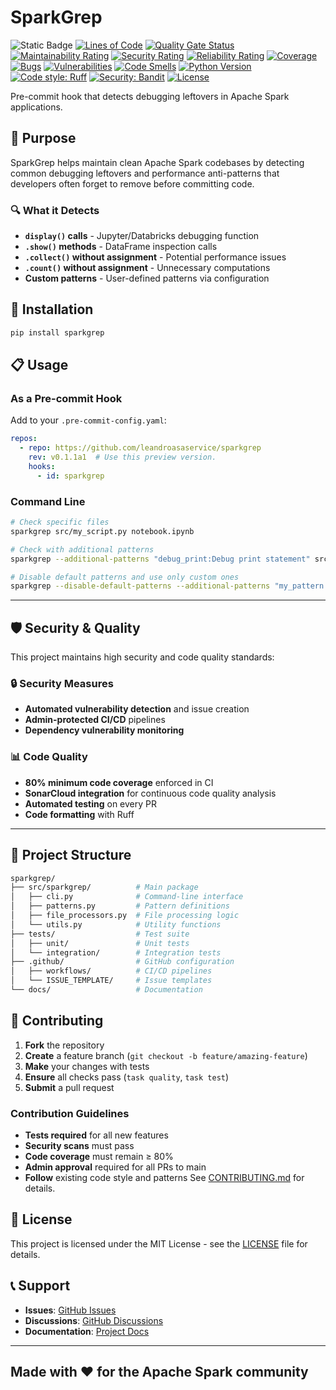 # SparkGrep

![Static Badge](https://img.shields.io/badge/preview-red)
[![Lines of Code](https://sonarcloud.io/api/project_badges/measure?project=sparkgrep&metric=ncloc)](https://sonarcloud.io/summary/new_code?id=sparkgrep)
[![Quality Gate Status](https://sonarcloud.io/api/project_badges/measure?project=sparkgrep&metric=alert_status)](https://sonarcloud.io/summary/new_code?id=sparkgrep)
[![Maintainability Rating](https://sonarcloud.io/api/project_badges/measure?project=sparkgrep&metric=sqale_rating)](https://sonarcloud.io/summary/new_code?id=sparkgrep)
[![Security Rating](https://sonarcloud.io/api/project_badges/measure?project=sparkgrep&metric=security_rating)](https://sonarcloud.io/summary/new_code?id=sparkgrep)
[![Reliability Rating](https://sonarcloud.io/api/project_badges/measure?project=sparkgrep&metric=reliability_rating)](https://sonarcloud.io/summary/new_code?id=sparkgrep)
[![Coverage](https://sonarcloud.io/api/project_badges/measure?project=sparkgrep&metric=coverage)](https://sonarcloud.io/summary/new_code?id=sparkgrep)
[![Bugs](https://sonarcloud.io/api/project_badges/measure?project=sparkgrep&metric=bugs)](https://sonarcloud.io/summary/new_code?id=sparkgrep)
[![Vulnerabilities](https://sonarcloud.io/api/project_badges/measure?project=sparkgrep&metric=vulnerabilities)](https://sonarcloud.io/summary/new_code?id=sparkgrep)
[![Code Smells](https://sonarcloud.io/api/project_badges/measure?project=sparkgrep&metric=code_smells)](https://sonarcloud.io/summary/new_code?id=sparkgrep)
[![Python Version](https://img.shields.io/badge/python-3.12+-blue.svg)](https://www.python.org/downloads/)
[![Code style: Ruff](https://img.shields.io/endpoint?url=https://raw.githubusercontent.com/astral-sh/ruff/main/assets/badge/v2.json)](https://github.com/astral-sh/ruff)
[![Security: Bandit](https://img.shields.io/badge/security-bandit-greenb.svg)](https://github.com/PyCQA/bandit)
[![License](https://img.shields.io/badge/license-MIT-green.svg)](LICENSE)

Pre-commit hook that detects debugging leftovers in Apache Spark applications.

## 🎯 Purpose

SparkGrep helps maintain clean Apache Spark codebases by detecting common debugging leftovers and performance anti-patterns that developers often forget to remove before committing code.

### 🔍 What it Detects

- **`display()` calls** - Jupyter/Databricks debugging function
- **`.show()` methods** - DataFrame inspection calls
- **`.collect()` without assignment** - Potential performance issues
- **`.count()` without assignment** - Unnecessary computations
- **Custom patterns** - User-defined patterns via configuration

## 🚀 Installation

```bash
pip install sparkgrep
```

## 📋 Usage

### As a Pre-commit Hook

Add to your `.pre-commit-config.yaml`:

```yaml
repos:
  - repo: https://github.com/leandroasaservice/sparkgrep
    rev: v0.1.1a1  # Use this preview version.
    hooks:
      - id: sparkgrep
```

### Command Line

```bash
# Check specific files
sparkgrep src/my_script.py notebook.ipynb

# Check with additional patterns
sparkgrep --additional-patterns "debug_print:Debug print statement" src/

# Disable default patterns and use only custom ones
sparkgrep --disable-default-patterns --additional-patterns "my_pattern:My description" src/
```

----

## 🛡️ Security & Quality

This project maintains high security and code quality standards:

### 🔒 Security Measures

- **Automated vulnerability detection** and issue creation
- **Admin-protected CI/CD** pipelines
- **Dependency vulnerability monitoring**

### 📊 Code Quality

- **80% minimum code coverage** enforced in CI
- **SonarCloud integration** for continuous code quality analysis
- **Automated testing** on every PR
- **Code formatting** with Ruff

----

## 📁 Project Structure

```sh
sparkgrep/
├── src/sparkgrep/          # Main package
│   ├── cli.py              # Command-line interface
│   ├── patterns.py         # Pattern definitions
│   ├── file_processors.py  # File processing logic
│   └── utils.py            # Utility functions
├── tests/                  # Test suite
│   ├── unit/               # Unit tests
│   └── integration/        # Integration tests
├── .github/                # GitHub configuration
│   ├── workflows/          # CI/CD pipelines
│   └── ISSUE_TEMPLATE/     # Issue templates
└── docs/                   # Documentation
```

## 🤝 Contributing

1. **Fork** the repository
2. **Create** a feature branch (`git checkout -b feature/amazing-feature`)
3. **Make** your changes with tests
4. **Ensure** all checks pass (`task quality`, `task test`)
5. **Submit** a pull request

### Contribution Guidelines

- **Tests required** for all new features
- **Security scans** must pass
- **Code coverage** must remain ≥ 80%
- **Admin approval** required for all PRs to main
- **Follow** existing code style and patterns
See [CONTRIBUTING.md](doc/CONTRIBUTING.md) for details.

## 📄 License

This project is licensed under the MIT License - see the [LICENSE](LICENSE) file for details.

## 📞 Support

- **Issues**: [GitHub Issues](https://github.com/leandroasaservice/sparkgrep/issues)
- **Discussions**: [GitHub Discussions](https://github.com/leandroasaservice/sparkgrep/discussions)
- **Documentation**: [Project Docs](doc/)

----

## Made with ❤️ for the Apache Spark community
